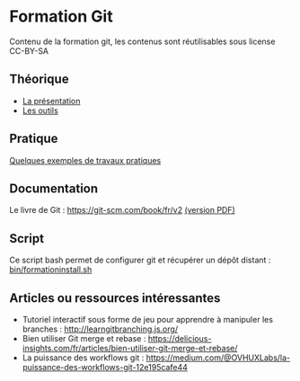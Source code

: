 # Formation Git

Contenu de la formation git, les contenus sont réutilisables sous license CC-BY-SA

## Théorique

* [La présentation](presentation.md)
* [Les outils](outils.md)

## Pratique

[Quelques exemples de travaux pratiques](tp.md)

## Documentation

Le livre de Git : https://git-scm.com/book/fr/v2 [(version PDF)](https://progit2.s3.amazonaws.com/fr/2016-03-05-4c838/progit-fr.1062.pdf)

##  Script

Ce script bash permet de configurer git et récupérer un dépôt distant : [bin/formationinstall.sh](bin/formationinstall.sh)

## Articles ou ressources intéressantes

* Tutoriel interactif sous forme de jeu pour apprendre à manipuler les branches : http://learngitbranching.js.org/
* Bien utiliser Git merge et rebase : https://delicious-insights.com/fr/articles/bien-utiliser-git-merge-et-rebase/
* La puissance des workflows git : https://medium.com/@OVHUXLabs/la-puissance-des-workflows-git-12e195cafe44
